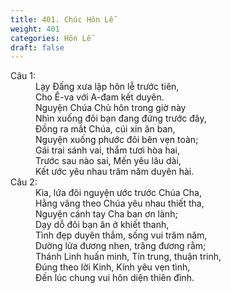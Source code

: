 ```yaml
---
title: 401. Chúc Hôn Lễ
weight: 401
categories: Hôn Lễ
draft: false
---
```

<dl><dt>Câu 1:</dt><dd data-verse="1">Lạy Đấng xưa lập hôn lễ trước tiên, <br/>Cho Ê-va với A-đam kết duyên. <br/>Nguyện Chúa Chủ hôn trong giờ này <br/>Nhìn xuống đôi bạn đang đứng trước đây, <br/>Đồng ra mắt Chúa, cúi xin ân ban, <br/>Nguyện xuống phước đôi bên vẹn toàn; <br/>Gái trai sánh vai, thắm tươi hòa hai, <br/>Trước sau nào sai, Mến yêu lâu dài, <br/>Kết ước yêu nhau trăm năm duyên hài. </dd><dt>Câu 2:</dt><dd data-verse="2">Kìa, lứa đôi nguyện ước trước Chúa Cha, <br/>Hằng vâng theo Chúa yêu nhau thiết tha, <br/>Nguyện cánh tay Cha ban ơn lành; <br/>Dạy dỗ đôi bạn ăn ở khiết thanh, <br/>Tình đẹp duyên thắm, sống vui trăm năm, <br/>Dường lửa đương nhen, trăng đương rằm; <br/>Thánh Linh huấn minh, Tín trung, thuận trinh, <br/>Đúng theo lời Kinh, Kính yêu vẹn tình, <br/>Đến lúc chung vui hôn diện thiên đình. </dd></dl>